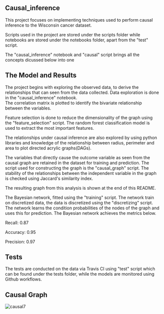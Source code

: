 ## Causal_inference
This project focuses on implementing techniques used to perform causal inference to the Wisconsin cancer dataset.

Scripts used in the project are stored under the scripts folder while notebooks are stored under the notebooks folder, apart from the "test" script.

The "causal_inference" notebook and "causal" script brings all the concepts dicussed below into one

## The Model and Results
The project begins with exploring the observed data, to derive the relationships that can seen from the data collected. Data exploration is done in the "causal_inference" notebook.  
The correlation matrix is plotted to identify the bivariate relationship between the variables.

Feature selection is done to reduce the dimensionality of the graph using the "feature_selection" script. The random forest classification model is used to extract the most important features.

The relationships under causal inference are also explored by using python libraries and knowledge of the relationship between radius, perimeter and area to plot directed acrylic graphs(DAGs).

The variables that directly cause the outcome variable as seen from the causal graph are retained in the dataset for training and
prediction. The script used for constructing the graph is the "causal_graph" script. The stability of the relationships between the independent variable in the graph is checked using Jaccard's similarity index.

The resulting graph from this analysis is shown at the end of this README.

The Bayesian network, fitted using the "training" script. The network train on discretized data, the data is discretized using the "discretizing" script. The network learns the condition probabilities of the nodes of the graph and uses this for prediction.
The Bayesian network achieves the metrics below.

Recall: 0.87

Accuracy: 0.95 

Precision: 0.97 

## Tests
The tests are conducted on the data via Travis CI using "test" script which can be found under the tests folder, while the models are monitored using Github workflows.

## Causal Graph
![causal7](https://user-images.githubusercontent.com/12167288/131225158-40a3f2cd-8293-4c29-a74d-f03f42ab0126.png)


